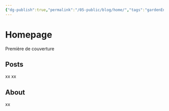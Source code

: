 ```yaml
---
{"dg-publish":true,"permalink":"/05-public/blog/home/","tags":"gardenEntry"}
---
```


# Homepage
Première de couverture

## Posts

xx
xx

## About

xx

